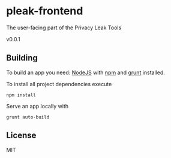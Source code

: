 # pleak-frontend

The user-facing part of the Privacy Leak Tools

v0.0.1

## Building

To build an app you need: [NodeJS](http://nodejs.org) with [npm](https://npmjs.org) and [grunt](http://gruntjs.com) installed.

To install all project dependencies execute

```
npm install
```

Serve an app locally with

```
grunt auto-build
```

## License

MIT
